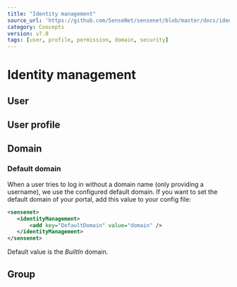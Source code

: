 ```yaml
---
title: "Identity management"
source_url: 'https://github.com/SenseNet/sensenet/blob/master/docs/identity-management.md'
category: Concepts
version: v7.0
tags: [user, profile, permission, domain, security]
---
```


# Identity management

## User

## User profile

## Domain

### Default domain
When a user tries to log in without a domain name (only providing a username), we use the configured default domain. If you want to set the default domain of your portal, add this value to your config file:

```xml
<sensenet>
   <identityManagement>
       <add key="DefaultDomain" value="domain" />
   </identityManagement>
</sensenet>
```
Default value is the _BuiltIn_ domain.

## Group

